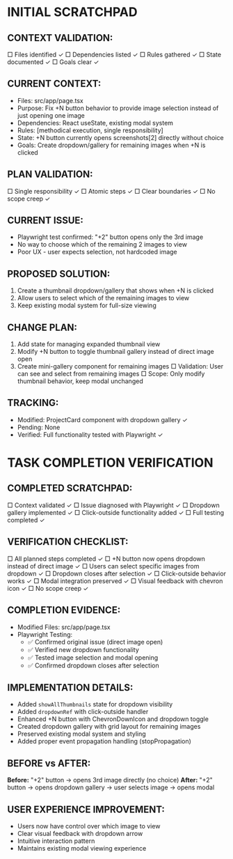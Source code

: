 # INITIAL SCRATCHPAD

## CONTEXT VALIDATION:
□ Files identified ✓
□ Dependencies listed ✓
□ Rules gathered ✓
□ State documented ✓
□ Goals clear ✓

## CURRENT CONTEXT:
- Files: src/app/page.tsx
- Purpose: Fix +N button behavior to provide image selection instead of just opening one image
- Dependencies: React useState, existing modal system
- Rules: [methodical execution, single responsibility]
- State: +N button currently opens screenshots[2] directly without choice
- Goals: Create dropdown/gallery for remaining images when +N is clicked

## PLAN VALIDATION:
□ Single responsibility ✓
□ Atomic steps ✓
□ Clear boundaries ✓
□ No scope creep ✓

## CURRENT ISSUE:
- Playwright test confirmed: "+2" button opens only the 3rd image
- No way to choose which of the remaining 2 images to view
- Poor UX - user expects selection, not hardcoded image

## PROPOSED SOLUTION:
1. Create a thumbnail dropdown/gallery that shows when +N is clicked
2. Allow users to select which of the remaining images to view
3. Keep existing modal system for full-size viewing

## CHANGE PLAN:
1. Add state for managing expanded thumbnail view
2. Modify +N button to toggle thumbnail gallery instead of direct image open
3. Create mini-gallery component for remaining images
   □ Validation: User can see and select from remaining images
   □ Scope: Only modify thumbnail behavior, keep modal unchanged

## TRACKING:
- Modified: ProjectCard component with dropdown gallery ✓
- Pending: None
- Verified: Full functionality tested with Playwright ✓

# TASK COMPLETION VERIFICATION

## COMPLETED SCRATCHPAD:
□ Context validated ✓
□ Issue diagnosed with Playwright ✓
□ Dropdown gallery implemented ✓
□ Click-outside functionality added ✓
□ Full testing completed ✓

## VERIFICATION CHECKLIST:
□ All planned steps completed ✓
□ +N button now opens dropdown instead of direct image ✓
□ Users can select specific images from dropdown ✓
□ Dropdown closes after selection ✓
□ Click-outside behavior works ✓
□ Modal integration preserved ✓
□ Visual feedback with chevron icon ✓
□ No scope creep ✓

## COMPLETION EVIDENCE:
- Modified Files: src/app/page.tsx
- Playwright Testing: 
  - ✅ Confirmed original issue (direct image open)
  - ✅ Verified new dropdown functionality
  - ✅ Tested image selection and modal opening
  - ✅ Confirmed dropdown closes after selection

## IMPLEMENTATION DETAILS:
- Added `showAllThumbnails` state for dropdown visibility
- Added `dropdownRef` with click-outside handler
- Enhanced +N button with ChevronDownIcon and dropdown toggle
- Created dropdown gallery with grid layout for remaining images
- Preserved existing modal system and styling
- Added proper event propagation handling (stopPropagation)

## BEFORE vs AFTER:
**Before:** "+2" button → opens 3rd image directly (no choice)
**After:** "+2" button → opens dropdown gallery → user selects image → opens modal

## USER EXPERIENCE IMPROVEMENT:
- Users now have control over which image to view
- Clear visual feedback with dropdown arrow
- Intuitive interaction pattern
- Maintains existing modal viewing experience 